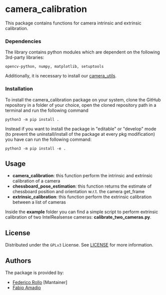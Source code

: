# camera_calibration

This package contains functions for camera intrinsic and extrinsic calibration.

### Dependencies

The library contains python modules which are dependent on the following 3rd-party libraries:
```
opencv-python, numpy, matplotlib, setuptools
```
Additionally, it is necessary to install our [camera_utils](https://github.com/IASRobolab/camera_utils).

### Installation

To install the camera_calibration package on your system, clone the GitHub repository in a folder of your choice, open the cloned repository path in a terminal and run the following command

```
python3 -m pip install .
```

Instead if you want to install the package in "editable" or "develop" mode (to prevent the uninstall/install of the
package at every pkg modification) you have can run the following command:

```
python3 -m pip install -e .
```

## Usage

- __camera_calibration__: this function perform the intrinsic and extrinsic calibration of a camera
- __chessboard_pose_estimation__: this function returns the estimate of chessboard position and orientation w.r.t. the camera get_frame
- __extrinsic_calibration__: this function perform the extrinsic calibration between a list of cameras

Inside the __example__ folder you can find a simple script to perform extrinsic calibration of two IntelRealsense cameras: __calibrate_two_cameras.py__.

## License

Distributed under the ```GPLv3``` License. See [LICENSE](LICENSE) for more information.

## Authors

The package is provided by:

- [Federico Rollo](https://github.com/FedericoRollo) [Mantainer]
- [Fabio Amadio](https://github.com/fabio-amadio)
